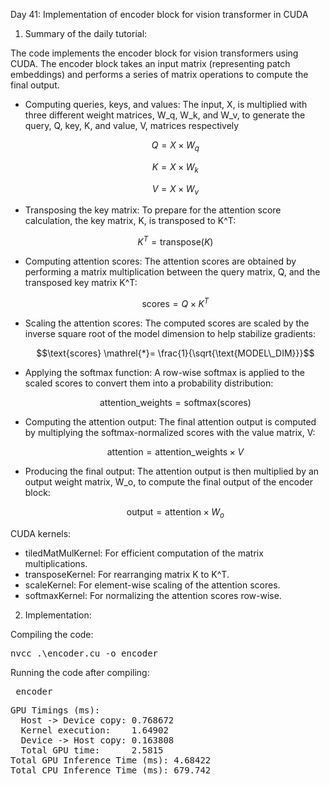 Day 41: Implementation of encoder block for vision transformer in CUDA

1) Summary of the daily tutorial:

The code implements the encoder block for vision transformers using CUDA. The encoder block takes an input matrix (representing patch embeddings) and performs a series of matrix operations to compute the final output.

- Computing queries, keys, and values: The input, X, is multiplied with three different weight matrices, W_q, W_k, and W_v, to generate the query, Q, key, K, and value, V, matrices respectively

  ```math
  Q = X \times W_q
  ```

  ```math
  K = X \times W_k
  ```

  ```math
  V = X \times W_v
  ```

- Transposing the key matrix: To prepare for the attention score calculation, the key matrix, K, is transposed to K^T:

  ```math
  K^T = \text{transpose}(K)
  ```

- Computing attention scores: The attention scores are obtained by performing a matrix multiplication between the query matrix, Q, and the transposed key matrix K^T:

  ```math
  \text{scores} = Q \times K^T
  ```

- Scaling the attention scores: The computed scores are scaled by the inverse square root of the model dimension to help stabilize gradients:

  ```math
  \text{scores} \mathrel{*}= \frac{1}{\sqrt{\text{MODEL\_DIM}}}
  ```

- Applying the softmax function: A row-wise softmax is applied to the scaled scores to convert them into a probability distribution:

  ```math
  \text{attention\_weights} = \text{softmax}(\text{scores})
  ```

- Computing the attention output: The final attention output is computed by multiplying the softmax-normalized scores with the value matrix, V:

  ```math
  \text{attention} = \text{attention\_weights} \times V
  ```

- Producing the final output: The attention output is then multiplied by an output weight matrix, W_o, to compute the final output of the encoder block:

  ```math
  \text{output} = \text{attention} \times W_o
  ```

CUDA kernels:
- tiledMatMulKernel: For efficient computation of the matrix multiplications.
- transposeKernel: For rearranging matrix K to K^T.
- scaleKernel: For element-wise scaling of the attention scores.
- softmaxKernel: For normalizing the attention scores row-wise.

2) Implementation:

Compiling the code:  

<pre>nvcc .\encoder.cu -o encoder</pre>

Running the code after compiling: 

<pre> encoder </pre>

<pre>GPU Timings (ms):
  Host -> Device copy: 0.768672
  Kernel execution:    1.64902
  Device -> Host copy: 0.163808
  Total GPU time:      2.5815
Total GPU Inference Time (ms): 4.68422
Total CPU Inference Time (ms): 679.742</pre>